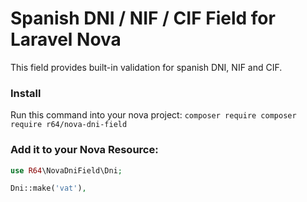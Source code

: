 # Spanish DNI / NIF / CIF Field for Laravel Nova

This field provides built-in validation for spanish DNI, NIF and CIF.

### Install

Run this command into your nova project:
`composer require composer require r64/nova-dni-field`

### Add it to your Nova Resource:

```php
use R64\NovaDniField\Dni;

Dni::make('vat'),
```
